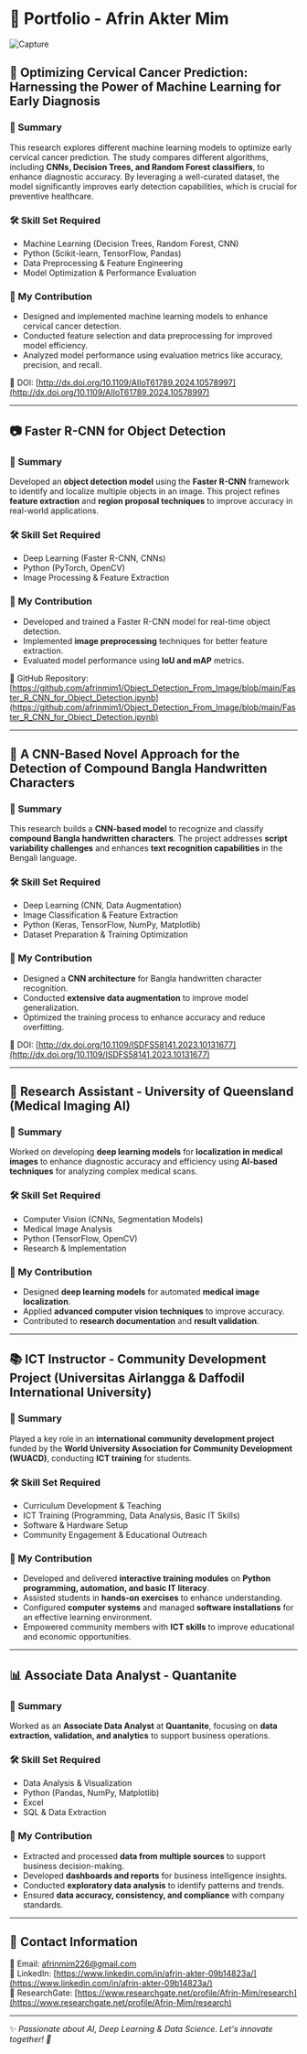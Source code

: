 # 🎯 Portfolio - Afrin Akter Mim  

 ![Capture](https://github.com/user-attachments/assets/02a8f98e-8388-4d5a-9604-832a349aa914)



## 🔬 Optimizing Cervical Cancer Prediction: Harnessing the Power of Machine Learning for Early Diagnosis  
### 📌 Summary  
This research explores different machine learning models to optimize early cervical cancer prediction. The study compares different algorithms, including **CNNs, Decision Trees, and Random Forest classifiers**, to enhance diagnostic accuracy. By leveraging a well-curated dataset, the model significantly improves early detection capabilities, which is crucial for preventive healthcare.  

### 🛠 Skill Set Required  
- Machine Learning (Decision Trees, Random Forest, CNN)  
- Python (Scikit-learn, TensorFlow, Pandas)  
- Data Preprocessing & Feature Engineering  
- Model Optimization & Performance Evaluation  

### 🚀 My Contribution  
- Designed and implemented machine learning models to enhance cervical cancer detection.  
- Conducted feature selection and data preprocessing for improved model efficiency.  
- Analyzed model performance using evaluation metrics like accuracy, precision, and recall.  

🔗 DOI: [http://dx.doi.org/10.1109/AIIoT61789.2024.10578997](http://dx.doi.org/10.1109/AIIoT61789.2024.10578997)  

---

## 📷 Faster R-CNN for Object Detection  
### 📌 Summary  
Developed an **object detection model** using the **Faster R-CNN** framework to identify and localize multiple objects in an image. This project refines **feature extraction** and **region proposal techniques** to improve accuracy in real-world applications.  

### 🛠 Skill Set Required  
- Deep Learning (Faster R-CNN, CNNs)  
- Python (PyTorch, OpenCV)  
- Image Processing & Feature Extraction  

### 🚀 My Contribution  
- Developed and trained a Faster R-CNN model for real-time object detection.  
- Implemented **image preprocessing** techniques for better feature extraction.  
- Evaluated model performance using **IoU and mAP** metrics.  

🔗 GitHub Repository: [https://github.com/afrinmim1/Object_Detection_From_Image/blob/main/Faster_R_CNN_for_Object_Detection.ipynb](https://github.com/afrinmim1/Object_Detection_From_Image/blob/main/Faster_R_CNN_for_Object_Detection.ipynb)  

---

## 🔡 A CNN-Based Novel Approach for the Detection of Compound Bangla Handwritten Characters  
### 📌 Summary  
This research builds a **CNN-based model** to recognize and classify **compound Bangla handwritten characters**. The project addresses **script variability challenges** and enhances **text recognition capabilities** in the Bengali language.  

### 🛠 Skill Set Required  
- Deep Learning (CNN, Data Augmentation)  
- Image Classification & Feature Extraction  
- Python (Keras, TensorFlow, NumPy, Matplotlib)  
- Dataset Preparation & Training Optimization  

### 🚀 My Contribution  
- Designed a **CNN architecture** for Bangla handwritten character recognition.  
- Conducted **extensive data augmentation** to improve model generalization.  
- Optimized the training process to enhance accuracy and reduce overfitting.  

🔗 DOI: [http://dx.doi.org/10.1109/ISDFS58141.2023.10131677](http://dx.doi.org/10.1109/ISDFS58141.2023.10131677)  

---

## 🏥 Research Assistant - University of Queensland (Medical Imaging AI)  
### 📌 Summary  
Worked on developing **deep learning models** for **localization in medical images** to enhance diagnostic accuracy and efficiency using **AI-based techniques** for analyzing complex medical scans.  

### 🛠 Skill Set Required  
- Computer Vision (CNNs, Segmentation Models)  
- Medical Image Analysis  
- Python (TensorFlow, OpenCV)  
- Research & Implementation  

### 🚀 My Contribution  
- Designed **deep learning models** for automated **medical image localization**.  
- Applied **advanced computer vision techniques** to improve accuracy.  
- Contributed to **research documentation** and **result validation**.  

---

## 📚 ICT Instructor - Community Development Project (Universitas Airlangga & Daffodil International University)  
### 📌 Summary  
Played a key role in an **international community development project** funded by the **World University Association for Community Development (WUACD)**, conducting **ICT training** for students.  

### 🛠 Skill Set Required  
- Curriculum Development & Teaching  
- ICT Training (Programming, Data Analysis, Basic IT Skills)  
- Software & Hardware Setup  
- Community Engagement & Educational Outreach  

### 🚀 My Contribution  
- Developed and delivered **interactive training modules** on **Python programming, automation, and basic IT literacy**.  
- Assisted students in **hands-on exercises** to enhance understanding.  
- Configured **computer systems** and managed **software installations** for an effective learning environment.  
- Empowered community members with **ICT skills** to improve educational and economic opportunities.  

---

## 📊 Associate Data Analyst - Quantanite  
### 📌 Summary  
Worked as an **Associate Data Analyst** at **Quantanite**, focusing on **data extraction, validation, and analytics** to support business operations.  

### 🛠 Skill Set Required  
- Data Analysis & Visualization  
- Python (Pandas, NumPy, Matplotlib)  
- Excel  
- SQL & Data Extraction  

### 🚀 My Contribution  
- Extracted and processed **data from multiple sources** to support business decision-making.  
- Developed **dashboards and reports** for business intelligence insights.  
- Conducted **exploratory data analysis** to identify patterns and trends.  
- Ensured **data accuracy, consistency, and compliance** with company standards.  

---

## 📩 Contact Information  
📧 Email: [afrinmim226@gmail.com](mailto:afrinmim226@gmail.com)  
💼 LinkedIn: [https://www.linkedin.com/in/afrin-akter-09b14823a/](https://www.linkedin.com/in/afrin-akter-09b14823a/)  
🔬 ResearchGate: [https://www.researchgate.net/profile/Afrin-Mim/research](https://www.researchgate.net/profile/Afrin-Mim/research)  

---

✨ *Passionate about AI, Deep Learning & Data Science. Let's innovate together! 🚀*  
